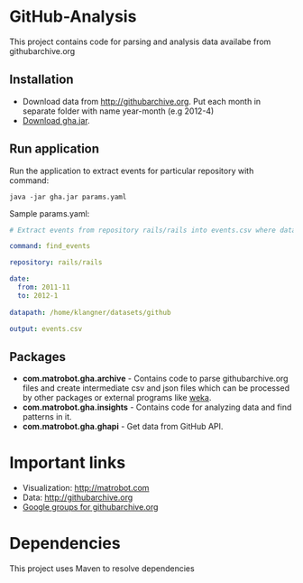 # GitHub-Analysis

This project contains code for parsing and analysis data availabe from githubarchive.org


## Installation

- Download data from http://githubarchive.org. Put each month in separate folder with name year-month (e.g 2012-4)
- [Download gha.jar](https://docs.google.com/folder/d/0Byh8AijvGkRlRzBOeEp5TlpNVm8/edit).



## Run application

Run the application to extract events for particular repository with command:

    java -jar gha.jar params.yaml

Sample params.yaml:
```YAML
# Extract events from repository rails/rails into events.csv where data in range from 2011-11 to 2012-1

command: find_events

repository: rails/rails

date:
  from: 2011-11
  to: 2012-1
  
datapath: /home/klangner/datasets/github

output: events.csv  
```

## Packages

- **com.matrobot.gha.archive** - Contains code to parse githubarchive.org files and create 
intermediate csv and json files which can be processed by other packages or 
external programs like [weka](http://www.cs.waikato.ac.nz/~ml/weka/).
- **com.matrobot.gha.insights** - Contains code for analyzing data and find patterns in it.
- **com.matrobot.gha.ghapi** - Get data from GitHub API.


Important links
===============

- Visualization: http://matrobot.com
- Data: http://githubarchive.org
- [Google groups for githubarchive.org](https://groups.google.com/forum/?fromgroups=#!forum/github-archive)


Dependencies
============

This project uses Maven to resolve dependencies


